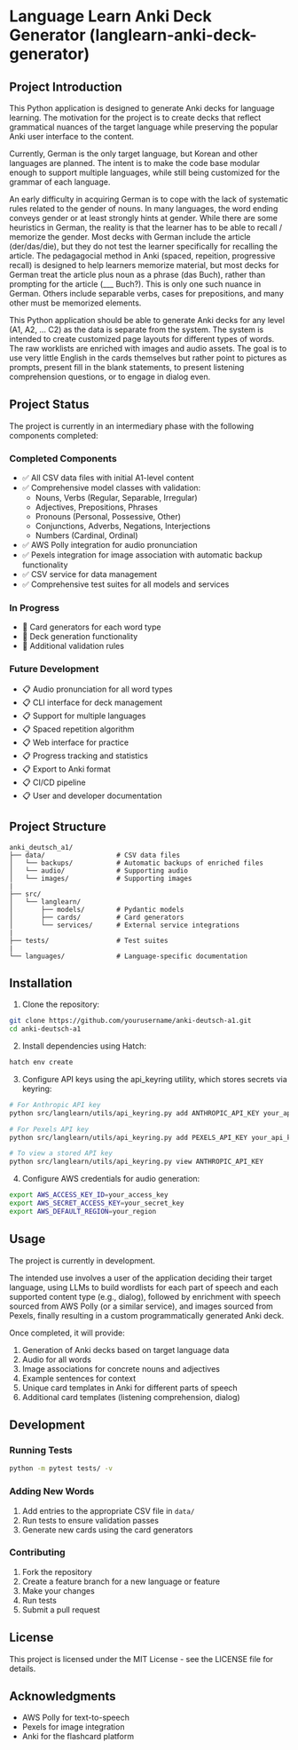 # Language Learn Anki Deck Generator (langlearn-anki-deck-generator)

## Project Introduction

This Python application is designed to generate Anki decks for language learning. The motivation for the project is to create decks that reflect grammatical nuances of the target language while preserving the popular Anki user interface to the content.

Currently, German is the only target language, but Korean and other languages are planned.  The intent is to make the code base modular enough to support multiple languages, while still being customized for the grammar of each language.  

An early difficulty in acquiring German is to cope with the lack of systematic rules related to the gender of nouns.  In many languages, the word ending conveys gender or at least strongly hints at gender. While there are some heuristics in German, the reality is that the learner has to be able to recall / memorize the gender.  Most decks with German include the article (der/das/die), but they do not test the learner specifically for recalling the article.  The pedagagocial method in Anki (spaced, repeition, progressive recall) is designed to help learners memorize material, but most decks for German treat the article plus noun as a phrase (das Buch), rather than prompting for the article (___ Buch?).  This is only one such nuance in German.  Others include separable verbs, cases for prepositions, and many other must be memorized elements.

This Python application should be able to generate Anki decks for any level (A1, A2, ... C2) as the data is separate from the system.  The system is intended to create customized page layouts for different types of words.  The raw worklists are enriched with images and audio assets.  The goal is to use very little English in the cards themselves but rather point to pictures as prompts, present fill in the blank statements, to present listening comprehension questions, or to engage in dialog even.

## Project Status

The project is currently in an intermediary phase with the following components completed:

### Completed Components
- ✅ All CSV data files with initial A1-level content
- ✅ Comprehensive model classes with validation:
  - Nouns, Verbs (Regular, Separable, Irregular)
  - Adjectives, Prepositions, Phrases
  - Pronouns (Personal, Possessive, Other)
  - Conjunctions, Adverbs, Negations, Interjections
  - Numbers (Cardinal, Ordinal)
- ✅ AWS Polly integration for audio pronunciation
- ✅ Pexels integration for image association with automatic backup functionality
- ✅ CSV service for data management
- ✅ Comprehensive test suites for all models and services

### In Progress
- 🔄 Card generators for each word type
- 🔄 Deck generation functionality
- 🔄 Additional validation rules

### Future Development
- 📋 Audio pronunciation for all word types
- 📋 CLI interface for deck management
- 📋 Support for multiple languages
- 📋 Spaced repetition algorithm
- 📋 Web interface for practice
- 📋 Progress tracking and statistics
- 📋 Export to Anki format
- 📋 CI/CD pipeline
- 📋 User and developer documentation

## Project Structure

```
anki_deutsch_a1/
├── data/                  # CSV data files
│   └── backups/           # Automatic backups of enriched files
│   └── audio/             # Supporting audio
│   └── images/            # Supporting images
|
├── src/
│   └── langlearn/
│       ├── models/        # Pydantic models
│       ├── cards/         # Card generators
│       └── services/      # External service integrations
|
├── tests/                 # Test suites
|
└── languages/             # Language-specific documentation
```

## Installation

1. Clone the repository:
```bash
git clone https://github.com/yourusername/anki-deutsch-a1.git
cd anki-deutsch-a1
```

2. Install dependencies using Hatch:
```bash
hatch env create
```

3. Configure API keys using the api_keyring utility, which stores secrets via keyring:
```bash
# For Anthropic API key
python src/langlearn/utils/api_keyring.py add ANTHROPIC_API_KEY your_api_key_here

# For Pexels API key
python src/langlearn/utils/api_keyring.py add PEXELS_API_KEY your_api_key_here

# To view a stored API key
python src/langlearn/utils/api_keyring.py view ANTHROPIC_API_KEY
```

4. Configure AWS credentials for audio generation:
```bash
export AWS_ACCESS_KEY_ID=your_access_key
export AWS_SECRET_ACCESS_KEY=your_secret_key
export AWS_DEFAULT_REGION=your_region
```

## Usage

The project is currently in development. 

The intended use involves a user of the application deciding their target language, using LLMs to build wordlists for each part of speech and each supported content type (e.g., dialog), followed by enrichment with speech sourced from AWS Polly (or a similar service), and images sourced from Pexels, finally resulting in a custom programmatically generated Anki deck.

Once completed, it will provide:

1. Generation of Anki decks based on target language data
2. Audio for all words
3. Image associations for concrete nouns and adjectives
4. Example sentences for context
5. Unique card templates in Anki for different parts of speech
5. Additional card templates (listening comprehension, dialog)

## Development

### Running Tests
```bash
python -m pytest tests/ -v
```

### Adding New Words
1. Add entries to the appropriate CSV file in `data/`
2. Run tests to ensure validation passes
3. Generate new cards using the card generators

### Contributing
1. Fork the repository
2. Create a feature branch for a new language or feature
3. Make your changes
4. Run tests
5. Submit a pull request

## License

This project is licensed under the MIT License - see the LICENSE file for details.

## Acknowledgments

- AWS Polly for text-to-speech
- Pexels for image integration
- Anki for the flashcard platform